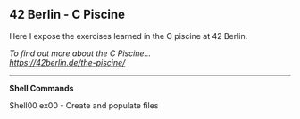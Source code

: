 ## 42 Berlin - C Piscine

Here I expose the exercises learned in the C piscine at 42 Berlin.

_To find out more about the C Piscine...   
https://42berlin.de/the-piscine/_   

---
**Shell Commands**

Shell00
ex00 - Create and populate files